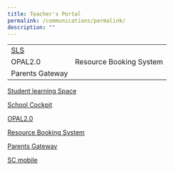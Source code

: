```yaml
---
title: Teacher's Portal
permalink: /communications/permalink/
description: ""
---
```

|  |  | 
| ----------| ---------- | 
| [SLS](https://vle.learning.moe.edu.sg/login) |  |  
| OPAL2.0 |Resource Booking System|
|Parents Gateway|



[Student learning Space](https://vle.learning.moe.edu.sg/login)

[School Cockpit](https://schoolcockpit.moe.gov.sg/)

[OPAL2.0](https://opal2.moe.edu.sg/)

[Resource Booking System](https://rbs.avero-tech.com/login.html)

[Parents Gateway](https://pg.moe.edu.sg/)

[SC mobile](https://scmobile.moe.edu.sg/)